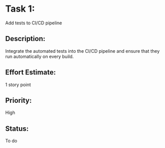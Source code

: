 # Task 1:
Add tests to CI/CD pipeline

## Description:
Integrate the automated tests into the CI/CD pipeline and ensure that they run automatically on every build.

## Effort Estimate: 
1 story point

## Priority:
High

## Status: 
To do
